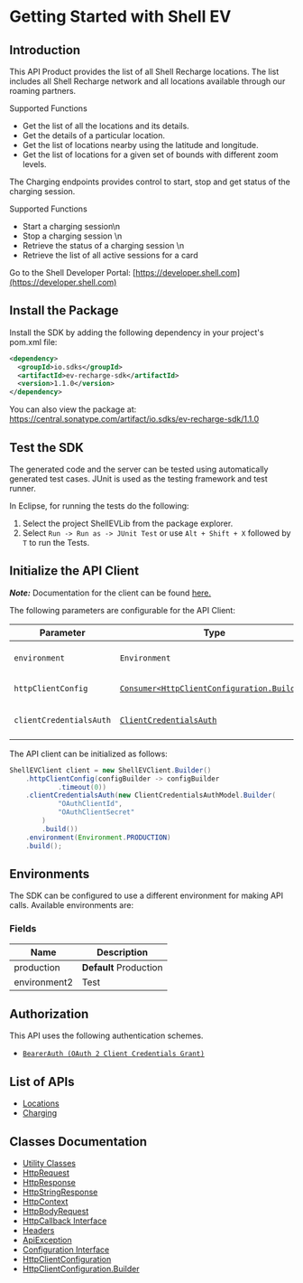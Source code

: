 
# Getting Started with Shell EV

## Introduction

This API Product provides the list of all Shell Recharge locations. The list includes all Shell Recharge network and all locations available through our roaming partners.

Supported Functions

* Get the list of all the locations and its details.
* Get the details of a particular location.
* Get the list of locations nearby using the latitude and longitude.
* Get the list of locations for a given set of bounds with different zoom levels.

The Charging endpoints provides control to start, stop and get status of the charging session.

Supported Functions

* Start a charging session\n
* Stop a charging session \n
* Retrieve the status of a charging session \n
* Retrieve the list of all active sessions for a card

Go to the Shell Developer Portal: [https://developer.shell.com](https://developer.shell.com)

## Install the Package

Install the SDK by adding the following dependency in your project's pom.xml file:

```xml
<dependency>
  <groupId>io.sdks</groupId>
  <artifactId>ev-recharge-sdk</artifactId>
  <version>1.1.0</version>
</dependency>
```

You can also view the package at:
https://central.sonatype.com/artifact/io.sdks/ev-recharge-sdk/1.1.0

## Test the SDK

The generated code and the server can be tested using automatically generated test cases.
JUnit is used as the testing framework and test runner.

In Eclipse, for running the tests do the following:

1. Select the project ShellEVLib from the package explorer.
2. Select `Run -> Run as -> JUnit Test` or use `Alt + Shift + X` followed by `T` to run the Tests.

## Initialize the API Client

**_Note:_** Documentation for the client can be found [here.](https://www.github.com/sdks-io/ev-recharge-java-sdk/tree/1.1.0/doc/client.md)

The following parameters are configurable for the API Client:

| Parameter | Type | Description |
|  --- | --- | --- |
| `environment` | `Environment` | The API environment. <br> **Default: `Environment.PRODUCTION`** |
| `httpClientConfig` | [`Consumer<HttpClientConfiguration.Builder>`](https://www.github.com/sdks-io/ev-recharge-java-sdk/tree/1.1.0/doc/http-client-configuration-builder.md) | Set up Http Client Configuration instance. |
| `clientCredentialsAuth` | [`ClientCredentialsAuth`](https://www.github.com/sdks-io/ev-recharge-java-sdk/tree/1.1.0/doc/$a/https://www.github.com/sdks-io/ev-recharge-java-sdk/tree/1.1.0/oauth-2-client-credentials-grant.md) | The Credentials Setter for OAuth 2 Client Credentials Grant |

The API client can be initialized as follows:

```java
ShellEVClient client = new ShellEVClient.Builder()
    .httpClientConfig(configBuilder -> configBuilder
            .timeout(0))
    .clientCredentialsAuth(new ClientCredentialsAuthModel.Builder(
            "OAuthClientId",
            "OAuthClientSecret"
        )
        .build())
    .environment(Environment.PRODUCTION)
    .build();
```

## Environments

The SDK can be configured to use a different environment for making API calls. Available environments are:

### Fields

| Name | Description |
|  --- | --- |
| production | **Default** Production |
| environment2 | Test |

## Authorization

This API uses the following authentication schemes.

* [`BearerAuth (OAuth 2 Client Credentials Grant)`](https://www.github.com/sdks-io/ev-recharge-java-sdk/tree/1.1.0/doc/$a/https://www.github.com/sdks-io/ev-recharge-java-sdk/tree/1.1.0/oauth-2-client-credentials-grant.md)

## List of APIs

* [Locations](https://www.github.com/sdks-io/ev-recharge-java-sdk/tree/1.1.0/doc/controllers/locations.md)
* [Charging](https://www.github.com/sdks-io/ev-recharge-java-sdk/tree/1.1.0/doc/controllers/charging.md)

## Classes Documentation

* [Utility Classes](https://www.github.com/sdks-io/ev-recharge-java-sdk/tree/1.1.0/doc/utility-classes.md)
* [HttpRequest](https://www.github.com/sdks-io/ev-recharge-java-sdk/tree/1.1.0/doc/http-request.md)
* [HttpResponse](https://www.github.com/sdks-io/ev-recharge-java-sdk/tree/1.1.0/doc/http-response.md)
* [HttpStringResponse](https://www.github.com/sdks-io/ev-recharge-java-sdk/tree/1.1.0/doc/http-string-response.md)
* [HttpContext](https://www.github.com/sdks-io/ev-recharge-java-sdk/tree/1.1.0/doc/http-context.md)
* [HttpBodyRequest](https://www.github.com/sdks-io/ev-recharge-java-sdk/tree/1.1.0/doc/http-body-request.md)
* [HttpCallback Interface](https://www.github.com/sdks-io/ev-recharge-java-sdk/tree/1.1.0/doc/http-callback-interface.md)
* [Headers](https://www.github.com/sdks-io/ev-recharge-java-sdk/tree/1.1.0/doc/headers.md)
* [ApiException](https://www.github.com/sdks-io/ev-recharge-java-sdk/tree/1.1.0/doc/api-exception.md)
* [Configuration Interface](https://www.github.com/sdks-io/ev-recharge-java-sdk/tree/1.1.0/doc/configuration-interface.md)
* [HttpClientConfiguration](https://www.github.com/sdks-io/ev-recharge-java-sdk/tree/1.1.0/doc/http-client-configuration.md)
* [HttpClientConfiguration.Builder](https://www.github.com/sdks-io/ev-recharge-java-sdk/tree/1.1.0/doc/http-client-configuration-builder.md)

